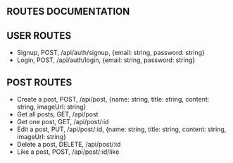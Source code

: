 ## ROUTES DOCUMENTATION

## USER ROUTES

- Signup, POST, /api/auth/signup, {email: string, password: string}
- Login, POST, /api/auth/login, {email: string, password: string}

## POST ROUTES

- Create a post, POST, /api/post, {name: string, title: string, content: string, imageUrl: string}
- Get all posts, GET, /api/post
- Get one post, GET, /api/post/:id
- Edit a post, PUT, /api/post/:id, {name: string, title: string, content: string, imageUrl: string}
- Delete a post, DELETE, /api/post/:id
- Like a post, POST, /api/post/:id/like
